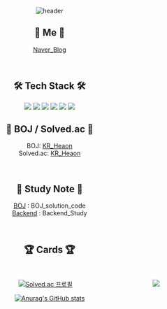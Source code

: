<div align="center">

![header](https://capsule-render.vercel.app/api?type=Slice&&&color=F4BBBB&height=200&section=header&text=HI%20I`m%20Heaon&fontSize=70)


## 🧸 Me 🧸
[Naver_Blog](https://blog.naver.com/j3heawon)

<br>

## 🛠 Tech Stack 🛠
<img src="https://img.shields.io/badge/Python-3766AB?style=flat&logo=Python&logoColor=white"/>
<img src="https://img.shields.io/badge/Git-F05032?style=flat&logo=Git&logoColor=white"/> 
<img src="https://img.shields.io/badge/Java-007396?style=flat-square&logo=Java&logoColor=white"/>
<img src="https://img.shields.io/badge/C++-00599C?style=flat-square&logo=C%2B%2B&logoColor=white"/>
<img src="https://img.shields.io/badge/C-A8B9CC?style=flat-square&logo=C&logoColor=white"/></a>
<img src="https://img.shields.io/badge/css-1572B6?style=flat-square&logo=css3&logoColor=white"/></a>

<br>

## 📃 BOJ / Solved.ac 📃

BOJ: [KR_Heaon](https://www.acmicpc.net/user/kR_heaon)<br>
Solved.ac: [KR_Heaon](https://solved.ac/profile/kR_heaon)

<br>

## 📁 Study Note 📁

[BOJ](https://github.com/JHeaon/Beakjoon) : BOJ_solution_code<br>
[Backend](https://github.com/JHeaon/Backend_study) : Backend_Study

<br>

## 🏆 Cards 🏆
<br>
<div>

[![Solved.ac
프로필](http://mazassumnida.wtf/api/v2/generate_badge?boj=kr_heaon)](https://solved.ac/kr_heaon)
<img align="right" src="http://mazandi.herokuapp.com/api?handle=kr_heaon&theme=warm"/>


</div>

 [![Anurag's GitHub stats](https://github-readme-stats.vercel.app/api?username=Jheaon)](https://github.com/Jheaon)



</div>
